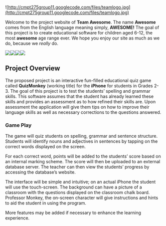 ![http://cmpt275group11.googlecode.com/files/teamlogo.jpg](http://cmpt275group11.googlecode.com/files/teamlogo.jpg)

Welcome to the project website of **Team Awesome**.  The name **Awesome** comes from the English language meaning simply, **AWESOME!** The goal of this project is to create educational software for children aged 6-12, the most **awesome** age range ever.  We hope you enjoy our site as much as we do, because we _really_ do.


[![](http://cmpt275group11.googlecode.com/files/member-profiles.jpg)](http://code.google.com/p/cmpt275group11/wiki/profiles)[![](http://cmpt275group11.googlecode.com/files/assignments.jpg)](http://code.google.com/p/cmpt275group11/wiki/assignments)[![](http://cmpt275group11.googlecode.com/files/meeting.jpg)](http://code.google.com/p/cmpt275group11/wiki/meetings)[![](http://cmpt275group11.googlecode.com/files/source-code.jpg)](http://code.google.com/p/cmpt275group11/source/browse)

## Project Overview ##

The proposed project is an interactive fun-filled educational quiz game called **QuizMonkey** (working title) for the **iPhone** for students in Grades 2-3.  The goal of this project is to test the students’ spelling and grammar skills.  This software assumes that the student has already learned these skills and provides an assessment as to how refined their skills are.  Upon assessment the application will give them tips on how to improve their language skills as well as necessary corrections to the questions answered.


### Game Play ###

The game will quiz students on spelling, grammar and sentence structure.  Students will identify nouns and adjectives in sentences by tapping on the correct words displayed on the screen.

For each correct word, points will be added to the students’ score based on an internal marking scheme.  The score will then be uploaded to an external database server.  The teacher can then view the students’ progress by accessing the database’s website.

The interface will be simple and intuitive; on an actual iPhone the student will use the touch-screen.  The background can have a picture of a classroom with the questions displayed on the classroom chalk board.  Professor Monkey, the on-screen character will give instructions and hints to aid the student in using the program.

More features may be added if necessary to enhance the learning experience.